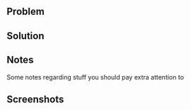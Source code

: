 ## Problem


## Solution


## Notes
Some notes regarding stuff you should pay extra attention to

## Screenshots
